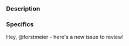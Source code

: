 ### Description

<!-- 
Provide a few sentences for context.
Issue: 		what is happening versus the expected behavior
Feature: 	new proposed behavior and benefits
-->

### Specifics

<!-- 
Provide bullet points details.
Issue:		steps to recreate the problem
Feature:	code changes and work proposal
-->

<!-- 
Include the appropriate bug or feature label.
Keep the text below to alert the maintainer.
-->

Hey, @forstmeier - here's a new issue to review!